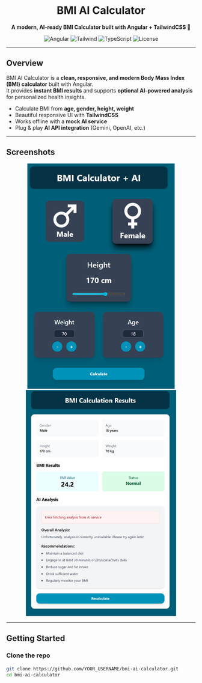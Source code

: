 <h1 align="center"> BMI AI Calculator</h1>

<p align="center">
  <b>A modern, AI-ready BMI Calculator built with Angular + TailwindCSS 🚀</b>
</p>

<p align="center">
  <img src="https://img.shields.io/badge/Angular-20-red?logo=angular&logoColor=white" alt="Angular" />
  <img src="https://img.shields.io/badge/TailwindCSS-4-blue?logo=tailwindcss&logoColor=white" alt="Tailwind" />
  <img src="https://img.shields.io/badge/TypeScript-5-blue?logo=typescript&logoColor=white" alt="TypeScript" />
  <img src="https://img.shields.io/badge/License-MIT-green" alt="License" />
</p>

---

## Overview
BMI AI Calculator is a **clean, responsive, and modern Body Mass Index (BMI) calculator** built with Angular.  
It provides **instant BMI results** and supports **optional AI-powered analysis** for personalized health insights.

-  Calculate BMI from **age, gender, height, weight**  
-  Beautiful responsive UI with **TailwindCSS**  
-  Works offline with a **mock AI service**  
-  Plug & play **AI API integration** (Gemini, OpenAI, etc.)  

---

## Screenshots

<p align="center">
  <img src="https://github.com/sasanshirdel/bmi-ai-calculator/blob/main/src/assets/screenshots/bmi-input.png?raw=true" width="392" alt="BMI Input Form" />
  <img src="https://github.com/sasanshirdel/bmi-ai-calculator/blob/main/src/assets/screenshots/bmi-result.png?raw=true" width="400" alt="BMI Result" />
</p>

---

## Getting Started

### Clone the repo
```bash
git clone https://github.com/YOUR_USERNAME/bmi-ai-calculator.git
cd bmi-ai-calculator

